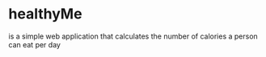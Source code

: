 # healthyMe
is a simple web application that calculates the number of calories a person can eat per day 
